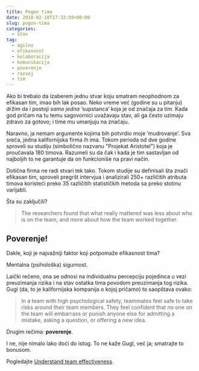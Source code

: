 ```yaml
---
title: Pogon tima
date: 2018-02-10T17:32:59+00:00
slug: pogon-tima
categories:
  - Stav
tag:
  - agilno
  - efikasnost
  - kolaboracija
  - komunikacija
  - poverenje
  - razvoj
  - tim
---
```


Ako bi trebalo da izaberem jednu stvar koju smatram neophodnom za efikasan tim, imao bih lak posao. Neko vreme već (godine su u pitanju) držim da i postoji _samo jedna_ ‘supstanca’ koja je od značaja za tim. Kada god pričam na tu temu sagovornici uvažavaju stav, ali ga često uzimaju zdravo za gotovo; i time mu umanjuju na značaju.

<!--more-->

Naravno, ja nemam argumente kojima bih potvrdio moje ‘mudrovanje’. Sva sreća, jedna kalifornijska firma ih ima. Tokom perioda od dve godine sproveli su studiju (simbolično nazvanu "Projekat Aristotel") koja je proučavala 180 timova. Razumeli su da čak i kada je tim sastavljan od najboljih to ne garantuje da on funkcioniše na pravi način.

Dotična firma ne radi stvari tek tako. Tokom studije su definisali šta znači efikasan tim, sproveli pregršt intervjua i analizirali 250+ različitih atributa timova koristeći preko 35 različitih statističkih metoda sa preko stotinu varijabli.

Šta su zaključili?

> The researchers found that what really mattered was less about who is on the team, and more about how the team worked together.

## Poverenje!

Dakle, koji je najvažniji faktor koji potpomaže efikasnost tima?

Mentalna (psihološka) sigurnost.

Laički rečeno, ona se odnosi na individualnu percepciju pojedinca u vezi preuzimanja rizika i na stav ostatka tima povodom preuzimanja tog rizika. Gugl (da, to je kalifornijska kompanija o kojoj pričamo) to saopštava ovako:

> In a team with high psychological safety, teammates feel safe to take risks around their team members. They feel confident that no one on the team will embarrass or punish anyone else for admitting a mistake, asking a question, or offering a new idea.

Drugim rečima: **poverenje**.

I ne, nije nimalo lako doći do istog. To ne kaže Gugl, već ja; smatrajte to bonusom.

Pogledajte [Understand team effectiveness](https://rework.withgoogle.com/print/guides/5721312655835136/).
